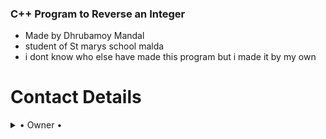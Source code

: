 ### C++ Program to Reverse an Integer
- Made by Dhrubamoy Mandal
- student of St marys school malda
- i dont know who else have made this program but i made it by my own

# Contact Details

<details>

  <summary> • Owner • </summary>
<h2 align="center"> <a href="https://t.me/DhrubaXD">Dhrubamoy</a></h2>

</details>
